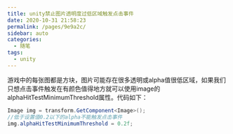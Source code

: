 ```yaml
---
title: unity禁止图片透明度过低区域触发点击事件
date: 2020-10-31 21:58:23
permalink: /pages/9e9a2c/
sidebar: auto
categories:
  - 随笔
tags:
  - unity
---
```

游戏中的每张图都是方块，图片可能存在很多透明或alpha值很低区域，如果我们只想点击事件触发在有颜色值得地方就可以使用image的alphaHitTestMinimumThreshold属性。代码如下：

```csharp
Image img = transform.GetComponent<Image>();
//低于设置值0.2以下的alpha不能触发点击事件
img.alphaHitTestMinimumThreshold = 0.2f;
```
